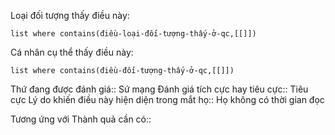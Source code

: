 
Loại đối tượng thấy điều này: 
```dataview 
list where contains(điều-loại-đối-tượng-thấy-ở-qc,[[]]) 
``` 
Cá nhân cụ thể thấy điều này: 
```dataview
list where contains(điều-đối-tượng-thấy-ở-qc,[[]]) 
```
Thứ đang được đánh giá:: Sứ mạng
Đánh giá tích cực hay tiêu cực:: Tiêu cực
Lý do khiến điều này hiện diện trong mắt họ:: Họ không có thời gian đọc

Tương ứng với Thành quả cần có:: 